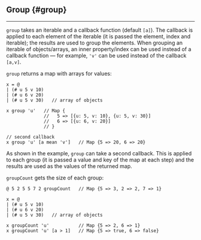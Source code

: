 ## Group {#group}

---

`group` takes an iterable and a callback function (default `[a]`). The callback is applied to each element of the iterable (it is passed the element, index and iterable); the results are used to group the elements. When grouping an iterable of objects/arrays, an inner property/index can be used instead of a callback function &mdash; for example, `'v'` can be used instead of the callback `[a,v]`.

`group` returns a map with arrays for values:

```
x = @ 
| (# u 5 v 10)
| (# u 6 v 20)
| (# u 5 v 30)   // array of objects
  
x group 'u'   // Map {
              //   5 => [{u: 5, v: 10}, {u: 5, v: 30}]
              //   6 => [{u: 6, v: 20}]
              // }

// second callback
x group 'u' [a mean 'v']   // Map {5 => 20, 6 => 20}
```

As shown in the example, `group` can take a second callback. This is applied to each group (it is passed a value and key of the map at each step) and the results are used as the values of the returned map.

`groupCount` gets the size of each group: 

```
@ 5 2 5 5 7 2 groupCount   // Map {5 => 3, 2 => 2, 7 => 1}

x = @ 
| (# u 5 v 10)
| (# u 6 v 20)
| (# u 5 v 30)   // array of objects

x groupCount 'u'           // Map {5 => 2, 6 => 1}
x groupCount 'u' [a > 1]   // Map {5 => true, 6 => false}
```